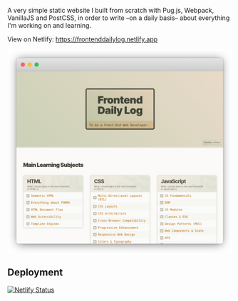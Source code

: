 A very simple static website I built from scratch with Pug.js, Webpack, VanillaJS and PostCSS, in order to write –on a daily basis– about everything I'm working on and learning.

View on Netlify: https://frontenddailylog.netlify.app

![](/src/assets/images/fed-banner.png)

## Deployment

[![Netlify Status](https://api.netlify.com/api/v1/badges/c9112739-f50b-45f6-bba6-8f5f5c680edb/deploy-status)](https://app.netlify.com/sites/nifty-euclid-736fe4/deploys)
